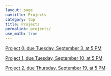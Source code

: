 ```yaml
---
layout: page
navtitle: Projects
category: top
title: Projects
permalink: projects/
use_math: true
---
```


<a href="project0.html">Project 0, due Tuesday, September 3, at 5 PM</a> 

<a href="project1.html">Project 1, due Tuesday, September 10, at 5 PM</a> 

<a href="project2.html">Project 2, due Thursday, September 19, at 5 PM</a> 

